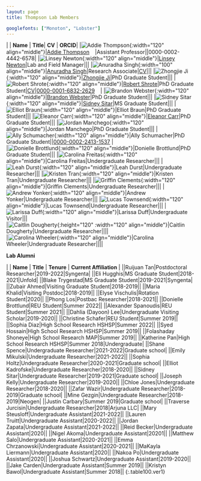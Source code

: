 ```yaml
---
layout: page
title: Thompson Lab Members

googlefonts: ["Monoton", "Lobster"]
---
```


| | **Name** | **Title**| **CV** | **ORCID**|
|![Addie Thompson](/images/People_Images/addiethompson.jpg){:width="120" align="middle"}|[Addie Thompson](/peoplepages/addiethompson/)<a href="https://twitter.com/addie_may"><img src="/images/Twitter_logo_blue.png" style="width: 15px;"></a>|Assistant Professor||0000-0002-4442-6578|
|![Linsey Newton](/images/People_Images/linseynewton.jpg){:width="120" align="middle"}|[Linsey Newton](/peoplepages/linseynewton)|Lab and Field Manager|||
|![Anuradha Singh](/images/People_Images/Anu_1.jfif){:width="100" align="middle"}|[Anuradha Singh](/peoplepages/anuradhasingh)|Research Associate|[CV](/CVs/CV_Anuradha.pdf)|||
|![Zhongjie Ji](/images/People_Images/zhongjieji.jpg){:width="120" align="middle"}|[Zhongjie Ji](/peoplepages/zhongjieji/)|PhD Graduate Student|||
|![Robert Shrote](/images/People_Images/robertshrote.jpg){:width="120" align="middle"}|[Robert Shrote](/peoplepages/robertshrote/)|PhD Graduate Student|[CV](/CVs/robertshrote.pdf)|[0000-0001-6832-2629](https://orcid.org/0000-0001-6832-2629)<a href="https://orcid.org/0000-0001-6832-2629"><img src="/images/ORCID_iD.svg" style="width: 15px;"></a>|
|![Brandon Webster](/images/People_Images/brandonwebster.jpg){:width="120" align="middle"}|[Brandon Webster](/peoplepages/brandonwebster/)|PhD Graduate Student|||
|![Sidney Sitar](/images/People_Images/sidneysitar.jpg){:width="120" align="middle"}|[Sidney Sitar](/peoplepages/sidneysitar/)|MS Graduate Student|||
|![Elliot Braun](/images/People_Images/nopictureyet.png){:width="120" align="middle"}|Elliot Braun|PhD Graduate Student|||
|![Eleanor Carr](/images/People_Images/eleanorcarr.jpeg){:width="120" align="middle"}|[Eleanor Carr](/peoplepages/eleanorcarr/)|PhD Graduate Student|||
|![Jordan Manchego](/images/People_Images/nopictureyet.png){:width="120" align="middle"}|Jordan Manchego|PhD Graduate Student|||
|![Ally Schumacher](/images/People_Images/allyschumacher.jpg){:width="120" align="middle"}|Ally Schumacher|PhD Graduate Student||[0000-0002-2413-1537](https://orcid.org/0000-0002-2413-1537) <a href="https://orcid.org/0000-0002-2413-1537"></a>|  
|![Donielle Brottlund](/images/People_Images/doniellebrottlund.JPG){:width="120" align="middle"}|Donielle Brottlund|PhD Graduate Student|||
|![Carolina Freitas](/images/People_Images/nopictureyet.png){:width="120" align="middle"}|Carolina Freitas|Undergraduate Researcher|||
|![Leah Durst](/images/People_Images/nopictureyet.png){:width="120" align="middle"}|Leah Durst|Undergraduate Researcher|||
|![Kristen Tran](/images/People_Images/nopictureyet.png){:width="120" align="middle"}|Kristen Tran|Undergraduate Researcher|||
|![Griffin Clements](/images/People_Images/nopictureyet.png){:width="120" align="middle"}|Griffin Clements|Undergraduate Researcher|||
|![Andrew Yonker](/images/People_Images/nopictureyet.png){:width="120" align="middle"}|Andrew Yonker|Undergraduate Researcher|||
|![Lucas Townsend](/images/People_Images/nopictureyet.png){:width="120" align="middle"}|Lucas Townsend|Undergraduate Researcher|||
|![Larissa Duff](/images/People_Images/nopictureyet.png){:width="120" align="middle"}|Larissa Duff|Undergraduate Visitor|||  
|![Caitlin Dougherty](/images/People_Images/caitlindougherty.JPG){:height="120" :width="120" align="middle"}|Caitlin Dougherty|Undergraduate Researcher||||   
|![Carolina Wheeler](/images/People_Images/nopictureyet.png){:width="120" align="middle"}|Carolina Wheeler|Undergraduate Researcher||||

**Lab Alumni**

| | **Name** | **Title** | **Tenure** | **Current Affiliation** |
||Ruijuan Tan|Postdoctoral Researcher|2019-2022|Syngenta|
||Eli Hugghis|MS Graduate Student|2018-2021|Unfold|
||Blake Trygestad|MS Graduate Student|2019-2021|Syngenta|
||Zubair Ahmed|Visiting Graduate Student|2018-2019||
||Maria Khalid|Visiting Postdoc|2018-2019||
||Elyse Vischulis|Rotation Student|2020||
||Phong Los|Postbac Researcher|2018-2021||
||Donielle Brottlund|REU Student|Summer 2022||
||Alexander Spanoudis|REU Student|Summer 2021||
||Dahlia (Dayoon) Lee|Undergraduate Visiting Scholar|2019-2020||
||Christine Schafer|REU Student|Summer 2019||
||Sophia Diaz|High School Research HSHSP|Summer 2022||
||Syed Hossain|High School Research HSHSP|Summer 2019||
||Folashaday Shoneye|High School Research MAP|Summer 2019||
||Katherine Pan|High School Research HSHSP|Summer 2018|Undergraduate|
||Shane Spence|Undergraduate Researcher|2021-2022|Graduate school|
||Emily Mikulski|Undergraduate Researcher|2021-2022||
||Sophia Holtz|Undergraduate Researcher|2020-2021|Graduate school|
||Elliot Kadrofske|Undergraduate Researcher|2018-2020||
||Sidney Sitar|Undergraduate Researcher|2019-2021|Graduate school|
||Joseph Kelly|Undergraduate Researcher|2019-2020||
||Chloe Jones|Undergraduate Researcher|2018-2020||
||Zafar Wazir|Undergraduate Researcher|2018-2019|Graduate school|
||Mine Gezgin|Undergraduate Researcher|2018-2019|Neogen|
||Justin Carbary|Summer 2019|Graduate school|
||Traverse Jurcisin|Undergraduate Researcher|2018|Arjuna LLC|
||Mary Steusloff|Undergraduate Assistant|2021-2022||
||Lauren Truitt|Undergraduate Assistant|2020-2022||
||Jordan Zapata|Undergraduate Assistant|2021-2022||
||Reid Becker|Undergraduate Assistant|2020||
||Nigel Akoma|Undergraduate Assistant|20201||
||Matthew Salo|Undergraduate Assistant|2020-2021||
||Emma Chrzanowski|Undergraduate Assistant|2020-2021||
||MaKayla Liermann|Undergraduate Assistant|2020||
||Nakoa Po|Undergraduate Assistant|2020||
||Joshua Schwartz|Undergraduate Assistant|2019-2020||
||Jake Carden|Undergraduate Assistant|Summer 2019||
||Kristyn Bawol|Undergraduate Assistant|Summer 2018||
{:.table100.ver1}
